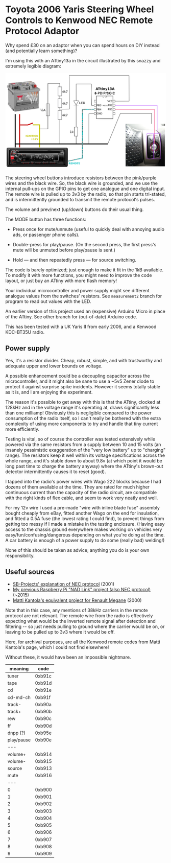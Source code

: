 Toyota 2006 Yaris Steering Wheel Controls to Kenwood NEC Remote Protocol Adaptor
================================================================================

Why spend £30 on an adaptor when you can spend hours on DIY instead (and potentially learn something)?

I'm using this with an ATtiny13a in the circuit illustrated by this snazzy and extremely legible diagram:

![Circuit diagram within car](./circuit_diagram.png)

The steering wheel buttons introduce resistors between the pink/purple wires and the black wire. So, the black wire is grounded, and we use the internal pull-ups on the GPIO pins to get one analogue and one digital input. The remote wire is pulled up to 3v3 by the radio, so that pin starts tri-stated, and is intermittently grounded to transmit the remote protocol's pulses.

The volume and prev/next (up/down) buttons do their usual thing.

The MODE button has three functions:

- Press once for mute/unmute (useful to quickly deal with annoying audio ads, or passenger phone calls).

- Double-press for play/pause. (On the second press, the first press's mute will be unmuted before play/pause is sent.)

- Hold — and then repeatedly press — for source switching.

The code is barely optimized; just enough to make it fit in the 1kB available. To modify it with more functions, you might need to improve the code layout, or just buy an ATtiny with more flash memory!

Your individual microcontroller and power supply might see different analogue values from the switches' resistors. See `measurement2` branch for program to read out values with the LED.

An earlier version of this project used an (expensive) Arduino Micro in place of the ATtiny. See other branch for (out-of-date) Arduino code.

This has been tested with a UK Yaris II from early 2006, and a Kenwood KDC-BT35U radio.


Power supply
------------

Yes, it's a resistor divider. Cheap, robust, simple, and with trustworthy and adequate upper and lower bounds on voltage.

A possible enhancement could be a decoupling capacitor across the microcontroller, and it might also be sane to use a ~5v5 Zener diode to protect it against surprise spike incidents. However it seems totally stable as it is, and I am enjoying the experiment.

The reason it's possible to get away with this is that the ATtiny, clocked at 128kHz and in the voltage range it's operating at, draws significantly less than one milliamp! Obviously this is negligible compared to the power consumption of the radio itself, so I can't really be bothered with the extra complexity of using more components to try and handle that tiny current more efficiently.

Testing is vital, so of course the controller was tested extensively while powered via the same resistors from a supply between 10 and 15 volts (an insanely pessimistic exaggeration of the "very low battery" up to "charging" range). The resistors keep it well within its voltage specifications across the whole range, and it's stable down to about 9.8v (at which point it would be long past time to charge the battery anyway) where the ATtiny's brown-out detector intermittently causes it to reset (good).

I tapped into the radio's power wires with Wago 222 blocks because I had dozens of them available at the time. They are rated for much higher continuous current than the capacity of the radio circuit, are compatible with the right kinds of flex cable, and seem to work very neatly and well.

For my 12v wire I used a pre-made "wire with inline blade fuse" assembly bought cheaply from eBay, fitted another Wago on the end for insulation, and fitted a 0.5A fuse (the lowest rating I could find), to prevent things from getting too messy if I made a mistake in the testing enclosure. (Having easy access to the chassis ground everywhere makes working on vehicles very easy/fun/confusing/dangerous depending on what you're doing at the time. A car battery is enough of a power supply to do some (really bad) welding!)

None of this should be taken as advice; anything you do is your own responsibility.


Useful sources
--------------

- [SB-Projects' explanation of NEC protocol](https://www.sbprojects.net/knowledge/ir/nec.php) (2001)
- [My previous Raspberry Pi "NAD Link" project (also NEC protocol)](https://github.com/tsprlng/nad-link) (~2015)
- [Matti Kantola's equivalent project for Renault Megane](http://www.angelfire.com/nd/maza/kenwood.html) (2000)

Note that in this case, any mentions of 38kHz carriers in the remote protocol are not relevant. The remote wire from the radio is effectively expecting what would be the inverted remote signal after detection and filtering -- so just needs pulling to ground where the carrier would be on, or leaving to be pulled up to 3v3 where it would be off.

Here, for archival purposes, are all the Kenwood remote codes from Matti Kantola's page, which I could not find elsewhere!

Without these, it would have been an impossible nightmare.

| meaning    | code   |
|------------|--------|
| tuner      | 0xb91c |
| tape       | 0xb91d |
| cd         | 0xb91e |
| cd-md-ch   | 0xb91f |
| track-     | 0xb90a |
| track+     | 0xb90b |
| rew        | 0xb90c |
| ff         | 0xb90d |
| dnpp (?)   | 0xb95e |
| play/pause | 0xb90e |
| ---        |        |
| volume+    | 0xb914 |
| volume-    | 0xb915 |
| source     | 0xb913 |
| mute       | 0xb916 |
| ---        |        |
| 0          | 0xb900 |
| 1          | 0xb901 |
| 2          | 0xb902 |
| 3          | 0xb903 |
| 4          | 0xb904 |
| 5          | 0xb905 |
| 6          | 0xb906 |
| 7          | 0xb907 |
| 8          | 0xb908 |
| 9          | 0xb909 |

